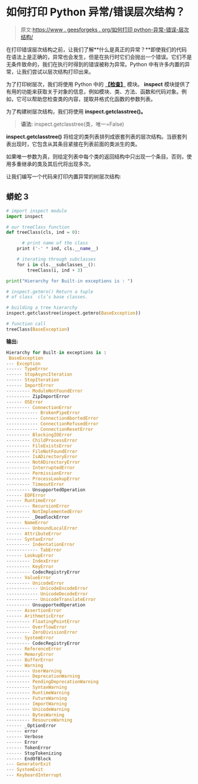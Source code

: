 # 如何打印 Python 异常/错误层次结构？

> 原文:[https://www . geesforgeks . org/如何打印 python-异常-错误-层次结构/](https://www.geeksforgeeks.org/how-to-print-the-python-exception-error-hierarchy/)

在打印错误层次结构之前，让我们了解**什么是真正的异常？**即使我们的代码在语法上是正确的，异常也会发生，但是在执行时它们会抛出一个错误。它们不是无条件致命的，我们在执行时得到的错误被称为异常。Python 中有许多内置的异常，让我们尝试以层次结构打印出来。

为了打印树层次，我们将使用 Python 中的 [**【检查】**](https://docs.python.org/3/library/inspect.html#module-inspect) 模块。 **inspect** 模块提供了有用的功能来获取关于对象的信息，例如模块、类、方法、函数和代码对象。例如，它可以帮助您检查类的内容，提取并格式化函数的参数列表。

为了构建树层次结构，我们将使用 **inspect.getclasstree()。**

> **语法:** inspect.getclasstree(类，唯一=False)

**inspect.getclasstree()** 将给定的类列表排列成嵌套列表的层次结构。当嵌套列表出现时，它包含从其条目紧接在列表前面的类派生的类。

如果唯一参数为真，则给定列表中每个类的返回结构中只出现一个条目。否则，使用多重继承的类及其后代将出现多次。

让我们编写一个代码来打印内置异常的树层次结构:

## 蟒蛇 3

```py
# import inspect module
import inspect

# our treeClass function
def treeClass(cls, ind = 0):

      # print name of the class
    print ('-' * ind, cls.__name__)

    # iterating through subclasses
    for i in cls.__subclasses__():
        treeClass(i, ind + 3)

print("Hierarchy for Built-in exceptions is : ")

# inspect.getmro() Return a tuple 
# of class  cls’s base classes.

# building a tree hierarchy 
inspect.getclasstree(inspect.getmro(BaseException))

# function call
treeClass(BaseException)
```

**输出:**

```py
Hierarchy for Built-in exceptions is : 
 BaseException
--- Exception
------ TypeError
------ StopAsyncIteration
------ StopIteration
------ ImportError
--------- ModuleNotFoundError
--------- ZipImportError
------ OSError
--------- ConnectionError
------------ BrokenPipeError
------------ ConnectionAbortedError
------------ ConnectionRefusedError
------------ ConnectionResetError
--------- BlockingIOError
--------- ChildProcessError
--------- FileExistsError
--------- FileNotFoundError
--------- IsADirectoryError
--------- NotADirectoryError
--------- InterruptedError
--------- PermissionError
--------- ProcessLookupError
--------- TimeoutError
--------- UnsupportedOperation
------ EOFError
------ RuntimeError
--------- RecursionError
--------- NotImplementedError
--------- _DeadlockError
------ NameError
--------- UnboundLocalError
------ AttributeError
------ SyntaxError
--------- IndentationError
------------ TabError
------ LookupError
--------- IndexError
--------- KeyError
--------- CodecRegistryError
------ ValueError
--------- UnicodeError
------------ UnicodeEncodeError
------------ UnicodeDecodeError
------------ UnicodeTranslateError
--------- UnsupportedOperation
------ AssertionError
------ ArithmeticError
--------- FloatingPointError
--------- OverflowError
--------- ZeroDivisionError
------ SystemError
--------- CodecRegistryError
------ ReferenceError
------ MemoryError
------ BufferError
------ Warning
--------- UserWarning
--------- DeprecationWarning
--------- PendingDeprecationWarning
--------- SyntaxWarning
--------- RuntimeWarning
--------- FutureWarning
--------- ImportWarning
--------- UnicodeWarning
--------- BytesWarning
--------- ResourceWarning
------ _OptionError
------ error
------ Verbose
------ Error
------ TokenError
------ StopTokenizing
------ EndOfBlock
--- GeneratorExit
--- SystemExit
--- KeyboardInterrupt

```
